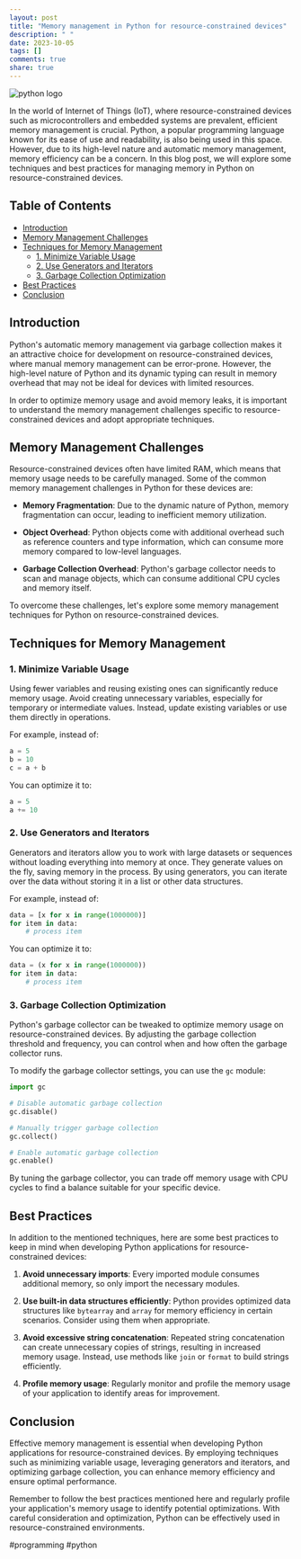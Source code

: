 ```yaml
---
layout: post
title: "Memory management in Python for resource-constrained devices"
description: " "
date: 2023-10-05
tags: []
comments: true
share: true
---
```


![python logo](https://example.com/python_logo.jpg)

In the world of Internet of Things (IoT), where resource-constrained devices such as microcontrollers and embedded systems are prevalent, efficient memory management is crucial. Python, a popular programming language known for its ease of use and readability, is also being used in this space. However, due to its high-level nature and automatic memory management, memory efficiency can be a concern. In this blog post, we will explore some techniques and best practices for managing memory in Python on resource-constrained devices.

## Table of Contents

- [Introduction](#introduction)
- [Memory Management Challenges](#memory-management-challenges)
- [Techniques for Memory Management](#techniques-for-memory-management)
  - [1. Minimize Variable Usage](#minimize-variable-usage)
  - [2. Use Generators and Iterators](#use-generators-and-iterators)
  - [3. Garbage Collection Optimization](#garbage-collection-optimization)
- [Best Practices](#best-practices)
- [Conclusion](#conclusion)

## Introduction<a name="introduction"></a>

Python's automatic memory management via garbage collection makes it an attractive choice for development on resource-constrained devices, where manual memory management can be error-prone. However, the high-level nature of Python and its dynamic typing can result in memory overhead that may not be ideal for devices with limited resources.

In order to optimize memory usage and avoid memory leaks, it is important to understand the memory management challenges specific to resource-constrained devices and adopt appropriate techniques.

## Memory Management Challenges<a name="memory-management-challenges"></a>

Resource-constrained devices often have limited RAM, which means that memory usage needs to be carefully managed. Some of the common memory management challenges in Python for these devices are:

- **Memory Fragmentation**: Due to the dynamic nature of Python, memory fragmentation can occur, leading to inefficient memory utilization.

- **Object Overhead**: Python objects come with additional overhead such as reference counters and type information, which can consume more memory compared to low-level languages.

- **Garbage Collection Overhead**: Python's garbage collector needs to scan and manage objects, which can consume additional CPU cycles and memory itself.

To overcome these challenges, let's explore some memory management techniques for Python on resource-constrained devices.

## Techniques for Memory Management<a name="techniques-for-memory-management"></a>

### 1. Minimize Variable Usage<a name="minimize-variable-usage"></a>

Using fewer variables and reusing existing ones can significantly reduce memory usage. Avoid creating unnecessary variables, especially for temporary or intermediate values. Instead, update existing variables or use them directly in operations.

For example, instead of:

```python
a = 5
b = 10
c = a + b
```

You can optimize it to:

```python
a = 5
a += 10
```

### 2. Use Generators and Iterators<a name="use-generators-and-iterators"></a>

Generators and iterators allow you to work with large datasets or sequences without loading everything into memory at once. They generate values on the fly, saving memory in the process. By using generators, you can iterate over the data without storing it in a list or other data structures.

For example, instead of:

```python
data = [x for x in range(1000000)]
for item in data:
    # process item
```

You can optimize it to:

```python
data = (x for x in range(1000000))
for item in data:
    # process item
```

### 3. Garbage Collection Optimization<a name="garbage-collection-optimization"></a>

Python's garbage collector can be tweaked to optimize memory usage on resource-constrained devices. By adjusting the garbage collection threshold and frequency, you can control when and how often the garbage collector runs.

To modify the garbage collector settings, you can use the `gc` module:

```python
import gc

# Disable automatic garbage collection
gc.disable()

# Manually trigger garbage collection
gc.collect()

# Enable automatic garbage collection
gc.enable()
```

By tuning the garbage collector, you can trade off memory usage with CPU cycles to find a balance suitable for your specific device.

## Best Practices<a name="best-practices"></a>

In addition to the mentioned techniques, here are some best practices to keep in mind when developing Python applications for resource-constrained devices:

1. **Avoid unnecessary imports**: Every imported module consumes additional memory, so only import the necessary modules.

2. **Use built-in data structures efficiently**: Python provides optimized data structures like `bytearray` and `array` for memory efficiency in certain scenarios. Consider using them when appropriate.

3. **Avoid excessive string concatenation**: Repeated string concatenation can create unnecessary copies of strings, resulting in increased memory usage. Instead, use methods like `join` or `format` to build strings efficiently.

4. **Profile memory usage**: Regularly monitor and profile the memory usage of your application to identify areas for improvement.

## Conclusion<a name="conclusion"></a>

Effective memory management is essential when developing Python applications for resource-constrained devices. By employing techniques such as minimizing variable usage, leveraging generators and iterators, and optimizing garbage collection, you can enhance memory efficiency and ensure optimal performance.

Remember to follow the best practices mentioned here and regularly profile your application's memory usage to identify potential optimizations. With careful consideration and optimization, Python can be effectively used in resource-constrained environments.

#programming #python
